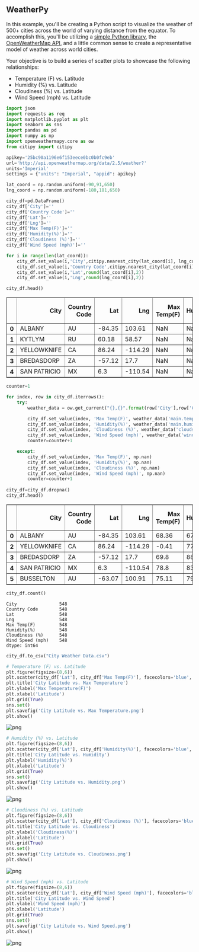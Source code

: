 
## WeatherPy

In this example, you'll be creating a Python script to visualize the weather of 500+ cities across the world of varying distance from the equator. To accomplish this, you'll be utilizing a [simple Python library](https://pypi.python.org/pypi/citipy), the [OpenWeatherMap API](https://openweathermap.org/api), and a little common sense to create a representative model of weather across world cities.

Your objective is to build a series of scatter plots to showcase the following relationships:

* Temperature (F) vs. Latitude
* Humidity (%) vs. Latitude
* Cloudiness (%) vs. Latitude
* Wind Speed (mph) vs. Latitude


```python
import json
import requests as req
import matplotlib.pyplot as plt
import seaborn as sns
import pandas as pd
import numpy as np
import openweathermapy.core as ow
from citipy import citipy
```


```python
apikey='25bc90a1196e6f153eece0bc0b0fc9eb'
url='http://api.openweathermap.org/data/2.5/weather?'
units='Imperial'
settings = {"units": "Imperial", "appid": apikey}
```


```python
lat_coord = np.random.uniform(-90,91,650)
lng_coord = np.random.uniform(-180,181,650)
```


```python
city_df=pd.DataFrame()
city_df['City']=''
city_df['Country Code']=''
city_df['Lat']=''
city_df['Lng']=''
city_df['Max Temp(F)']=''
city_df['Humidity(%)']=''
city_df['Cloudiness (%)']=''
city_df['Wind Speed (mph)']=''
```


```python
for i in range(len(lat_coord)):
    city_df.set_value(i,'City',citipy.nearest_city(lat_coord[i], lng_coord[i]).city_name.upper())
    city_df.set_value(i,'Country Code',citipy.nearest_city(lat_coord[i],lng_coord[i]).country_code.upper())
    city_df.set_value(i,'Lat',round(lat_coord[i],2))
    city_df.set_value(i,'Lng',round(lng_coord[i],2))
```


```python
city_df.head()
```




<div>
<style>
    .dataframe thead tr:only-child th {
        text-align: right;
    }

    .dataframe thead th {
        text-align: left;
    }

    .dataframe tbody tr th {
        vertical-align: top;
    }
</style>
<table border="1" class="dataframe">
  <thead>
    <tr style="text-align: right;">
      <th></th>
      <th>City</th>
      <th>Country Code</th>
      <th>Lat</th>
      <th>Lng</th>
      <th>Max Temp(F)</th>
      <th>Humidity(%)</th>
      <th>Cloudiness (%)</th>
      <th>Wind Speed (mph)</th>
    </tr>
  </thead>
  <tbody>
    <tr>
      <th>0</th>
      <td>ALBANY</td>
      <td>AU</td>
      <td>-84.35</td>
      <td>103.61</td>
      <td>NaN</td>
      <td>NaN</td>
      <td>NaN</td>
      <td>NaN</td>
    </tr>
    <tr>
      <th>1</th>
      <td>KYTLYM</td>
      <td>RU</td>
      <td>60.18</td>
      <td>58.57</td>
      <td>NaN</td>
      <td>NaN</td>
      <td>NaN</td>
      <td>NaN</td>
    </tr>
    <tr>
      <th>2</th>
      <td>YELLOWKNIFE</td>
      <td>CA</td>
      <td>86.24</td>
      <td>-114.29</td>
      <td>NaN</td>
      <td>NaN</td>
      <td>NaN</td>
      <td>NaN</td>
    </tr>
    <tr>
      <th>3</th>
      <td>BREDASDORP</td>
      <td>ZA</td>
      <td>-57.12</td>
      <td>17.7</td>
      <td>NaN</td>
      <td>NaN</td>
      <td>NaN</td>
      <td>NaN</td>
    </tr>
    <tr>
      <th>4</th>
      <td>SAN PATRICIO</td>
      <td>MX</td>
      <td>6.3</td>
      <td>-110.54</td>
      <td>NaN</td>
      <td>NaN</td>
      <td>NaN</td>
      <td>NaN</td>
    </tr>
  </tbody>
</table>
</div>




```python
counter=1

for index, row in city_df.iterrows():
    try:
        weather_data = ow.get_current("{},{}".format(row['City'],row['Country Code']),**settings)

        city_df.set_value(index, 'Max Temp(F)', weather_data('main.temp_max'))
        city_df.set_value(index, 'Humidity(%)', weather_data('main.humidity'))
        city_df.set_value(index, 'Cloudiness (%)', weather_data('clouds.all'))
        city_df.set_value(index, 'Wind Speed (mph)', weather_data('wind.speed'))
        counter=counter+1

    except:
        city_df.set_value(index, 'Max Temp(F)', np.nan)
        city_df.set_value(index, 'Humidity(%)', np.nan)
        city_df.set_value(index, 'Cloudiness (%)', np.nan)
        city_df.set_value(index, 'Wind Speed (mph)', np.nan)
        counter=counter+1
        
city_df=city_df.dropna()        
city_df.head()
```




<div>
<style>
    .dataframe thead tr:only-child th {
        text-align: right;
    }

    .dataframe thead th {
        text-align: left;
    }

    .dataframe tbody tr th {
        vertical-align: top;
    }
</style>
<table border="1" class="dataframe">
  <thead>
    <tr style="text-align: right;">
      <th></th>
      <th>City</th>
      <th>Country Code</th>
      <th>Lat</th>
      <th>Lng</th>
      <th>Max Temp(F)</th>
      <th>Humidity(%)</th>
      <th>Cloudiness (%)</th>
      <th>Wind Speed (mph)</th>
    </tr>
  </thead>
  <tbody>
    <tr>
      <th>0</th>
      <td>ALBANY</td>
      <td>AU</td>
      <td>-84.35</td>
      <td>103.61</td>
      <td>68.36</td>
      <td>67</td>
      <td>64</td>
      <td>11.43</td>
    </tr>
    <tr>
      <th>2</th>
      <td>YELLOWKNIFE</td>
      <td>CA</td>
      <td>86.24</td>
      <td>-114.29</td>
      <td>-0.41</td>
      <td>77</td>
      <td>90</td>
      <td>4.7</td>
    </tr>
    <tr>
      <th>3</th>
      <td>BREDASDORP</td>
      <td>ZA</td>
      <td>-57.12</td>
      <td>17.7</td>
      <td>69.8</td>
      <td>88</td>
      <td>92</td>
      <td>3.36</td>
    </tr>
    <tr>
      <th>4</th>
      <td>SAN PATRICIO</td>
      <td>MX</td>
      <td>6.3</td>
      <td>-110.54</td>
      <td>78.8</td>
      <td>83</td>
      <td>75</td>
      <td>6.93</td>
    </tr>
    <tr>
      <th>5</th>
      <td>BUSSELTON</td>
      <td>AU</td>
      <td>-63.07</td>
      <td>100.91</td>
      <td>75.11</td>
      <td>79</td>
      <td>44</td>
      <td>15.12</td>
    </tr>
  </tbody>
</table>
</div>




```python
city_df.count()
```




    City                548
    Country Code        548
    Lat                 548
    Lng                 548
    Max Temp(F)         548
    Humidity(%)         548
    Cloudiness (%)      548
    Wind Speed (mph)    548
    dtype: int64




```python
city_df.to_csv("City Weather Data.csv")
```


```python
# Temperature (F) vs. Latitude
plt.figure(figsize=(8,6))
plt.scatter(city_df['Lat'], city_df['Max Temp(F)'], facecolors='blue', edgecolors='black', marker="o")
plt.title('City Latitude vs. Max Temperature')
plt.ylabel('Max Temperature(F)')
plt.xlabel('Latitude')
plt.grid(True)
sns.set()
plt.savefig('City Latitude vs. Max Temperature.png')
plt.show()
```


![png](output_10_0.png)



```python
# Humidity (%) vs. Latitude
plt.figure(figsize=(8,6))
plt.scatter(city_df['Lat'], city_df['Humidity(%)'], facecolors='blue', edgecolors='black', marker="o")
plt.title('City Latitude vs. Humidity')
plt.ylabel('Humidity(%)')
plt.xlabel('Latitude')
plt.grid(True)
sns.set()
plt.savefig('City Latitude vs. Humidity.png')
plt.show()
```


![png](output_11_0.png)



```python
# Cloudiness (%) vs. Latitude
plt.figure(figsize=(8,6))
plt.scatter(city_df['Lat'], city_df['Cloudiness (%)'], facecolors='blue', edgecolors='black', marker="o")
plt.title('City Latitude vs. Cloudiness')
plt.ylabel('Cloudiness(%)')
plt.xlabel('Latitude')
plt.grid(True)
sns.set()
plt.savefig('City Latitude vs. Cloudiness.png')
plt.show()
```


![png](output_12_0.png)



```python
# Wind Speed (mph) vs. Latitude
plt.figure(figsize=(8,6))
plt.scatter(city_df['Lat'], city_df['Wind Speed (mph)'], facecolors='blue', edgecolors='black', marker="o")
plt.title('City Latitude vs. Wind Speed')
plt.ylabel('Wind Speed (mph)')
plt.xlabel('Latitude')
plt.grid(True)
sns.set()
plt.savefig('City Latitude vs. Wind Speed.png')
plt.show()
```


![png](output_13_0.png)


